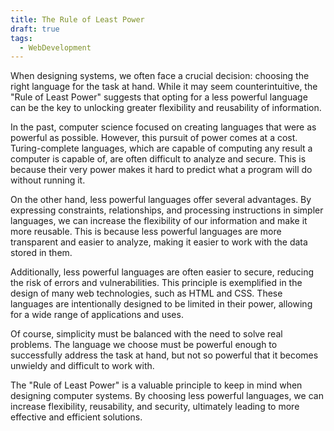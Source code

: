 ```yaml
---
title: The Rule of Least Power
draft: true
tags:
  - WebDevelopment
---
```


When designing systems, we often face a crucial decision: choosing the right language for the task at hand. While it may seem counterintuitive, the "Rule of Least Power" suggests that opting for a less powerful language can be the key to unlocking greater flexibility and reusability of information.

In the past, computer science focused on creating languages that were as powerful as possible. However, this pursuit of power comes at a cost. Turing-complete languages, which are capable of computing any result a computer is capable of, are often difficult to analyze and secure. This is because their very power makes it hard to predict what a program will do without running it.

On the other hand, less powerful languages offer several advantages. By expressing constraints, relationships, and processing instructions in simpler languages, we can increase the flexibility of our information and make it more reusable. This is because less powerful languages are more transparent and easier to analyze, making it easier to work with the data stored in them.

Additionally, less powerful languages are often easier to secure, reducing the risk of errors and vulnerabilities. This principle is exemplified in the design of many web technologies, such as HTML and CSS. These languages are intentionally designed to be limited in their power, allowing for a wide range of applications and uses.

Of course, simplicity must be balanced with the need to solve real problems. The language we choose must be powerful enough to successfully address the task at hand, but not so powerful that it becomes unwieldy and difficult to work with.

The "Rule of Least Power" is a valuable principle to keep in mind when designing computer systems. By choosing less powerful languages, we can increase flexibility, reusability, and security, ultimately leading to more effective and efficient solutions.
